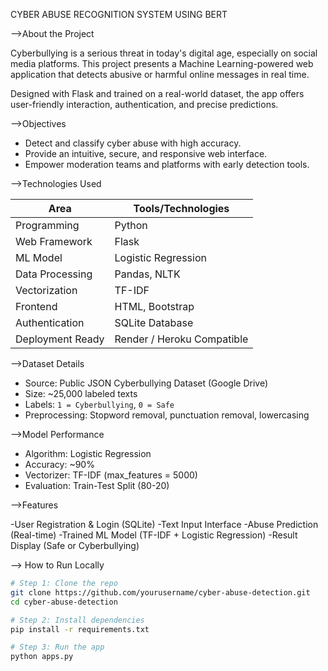 CYBER ABUSE RECOGNITION SYSTEM USING BERT

-->About the Project

Cyberbullying is a serious threat in today's digital age, especially on social media platforms. 
This project presents a Machine Learning-powered web application that detects abusive or harmful online messages in real time.

Designed with Flask and trained on a real-world dataset, the app offers user-friendly interaction, authentication, and precise predictions.


-->Objectives

- Detect and classify cyber abuse with high accuracy.
- Provide an intuitive, secure, and responsive web interface.
- Empower moderation teams and platforms with early detection tools.


-->Technologies Used

| Area             | Tools/Technologies                     |
|------------------|----------------------------------------|
| Programming      | Python                                 |
| Web Framework    | Flask                                  |
| ML Model         | Logistic Regression                    |
| Data Processing  | Pandas, NLTK                           |
| Vectorization    | TF-IDF                                 |
| Frontend         | HTML, Bootstrap                        |
| Authentication   | SQLite Database                        |
| Deployment Ready | Render / Heroku Compatible             |


-->Dataset Details

- Source: Public JSON Cyberbullying Dataset (Google Drive)
- Size: ~25,000 labeled texts
- Labels: `1 = Cyberbullying`, `0 = Safe`
- Preprocessing: Stopword removal, punctuation removal, lowercasing


-->Model Performance

- Algorithm: Logistic Regression
- Accuracy: ~90%
- Vectorizer: TF-IDF (max_features = 5000)
- Evaluation: Train-Test Split (80-20)


-->Features

-User Registration & Login (SQLite)
-Text Input Interface
-Abuse Prediction (Real-time)
-Trained ML Model (TF-IDF + Logistic Regression)
-Result Display (Safe or Cyberbullying)

--> How to Run Locally

```bash
# Step 1: Clone the repo
git clone https://github.com/yourusername/cyber-abuse-detection.git
cd cyber-abuse-detection

# Step 2: Install dependencies
pip install -r requirements.txt

# Step 3: Run the app
python apps.py
